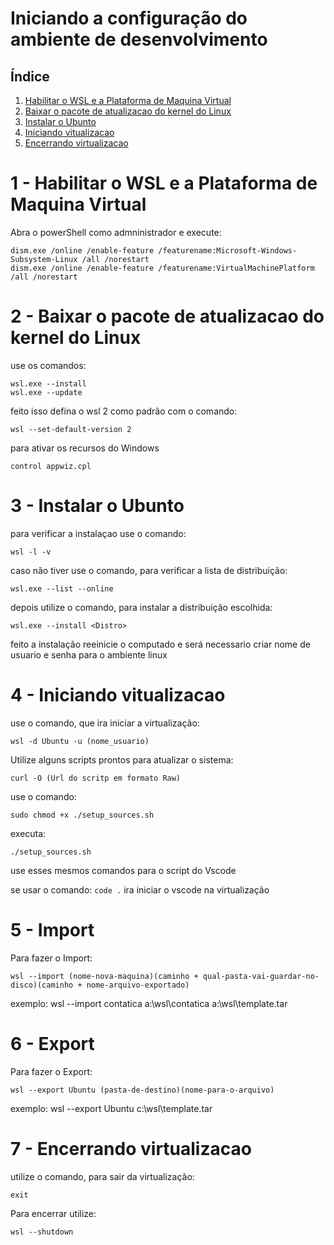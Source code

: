 # Iniciando a configuração do ambiente de desenvolvimento

## Índice
1. [Habilitar o WSL e a Plataforma de Maquina Virtual](#Habilitar-o-WS-e-a-Plataforma-de-Maquina-Virtual)
2. [Baixar o pacote de atualizacao do kernel do Linux](#Baixar-o-pacote-de-atualizacao-do-kernel-do-Linux)
3. [Instalar o Ubunto](#Instalar-o-Ubunto)
4. [Iniciando vitualizacao](#Iniciando-vitualizacao)
7. [Encerrando virtualizacao](#Encerrando-virtualizacao)



# 1 - Habilitar o WSL e a Plataforma de Maquina Virtual
Abra o powerShell como admninistrador e execute:
```
dism.exe /online /enable-feature /featurename:Microsoft-Windows-Subsystem-Linux /all /norestart
dism.exe /online /enable-feature /featurename:VirtualMachinePlatform /all /norestart
```

# 2 - Baixar o pacote de atualizacao do kernel do Linux
use os comandos:
```
wsl.exe --install
wsl.exe --update
```
feito isso defina o wsl 2 como padrão com o comando:
```
wsl --set-default-version 2
``` 
para ativar os recursos do Windows
```
control appwiz.cpl
``` 

# 3 - Instalar o Ubunto
para verificar a instalaçao use o comando: 
```
wsl -l -v
``` 

caso não tiver use o comando, para verificar a lista de distribuição:
```
wsl.exe --list --online
``` 
depois utilize o comando, para instalar a  distribuição escolhida:
``` 
wsl.exe --install <Distro>
```
feito a instalação reeinicie o computado e será necessario criar nome de usuario e senha para o ambiente linux

# 4 - Iniciando vitualizacao 
use o comando, que ira iniciar a virtualização:
```
wsl -d Ubuntu -u (nome_usuario)
```

Utilize alguns scripts prontos para atualizar o sistema:
```
curl -O (Url do scritp em formato Raw)
```

use o comando:
```
sudo chmod +x ./setup_sources.sh
```

executa:
```
./setup_sources.sh
```

use esses mesmos comandos para o script do Vscode

se usar o comando: ``` code . ``` ira iniciar o vscode na virtualização 

# 5 - Import
Para fazer o Import:
```
wsl --import (nome-nova-maquina)(caminho + qual-pasta-vai-guardar-no-disco)(caminho + nome-arquivo-exportado)
```
exemplo: 
wsl --import contatica a:\wsl\contatica a:\wsl\template.tar


# 6 - Export

Para fazer o Export: 
```
wsl --export Ubuntu (pasta-de-destino)(nome-para-o-arquivo)
```
exemplo:
wsl --export Ubuntu c:\wsl\template.tar

# 7 - Encerrando virtualizacao 
utilize o comando, para sair da virtualização:
```
exit
```

Para encerrar utilize:
```
wsl --shutdown
``` 